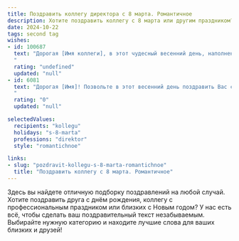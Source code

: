 ```yaml
---
title: Поздравить коллегу директора с 8 марта. Романтичное
description: Хотите поздравить коллегу с 8 марта или другим праздником? Наш ИИ создаст незабываемое поздравление, а вы обязательно выделитесь среди других.  
date: 2024-10-22
tags: second tag
wishes:
- id: 100687
  text: "Дорогая [Имя коллеги], в этот чудесный весенний день, наполненный ароматами цветов и нежностью пробуждающейся природы, позвольте выразить Вам своё восхищение Вашей красотой, грацией и непревзойдённым талантом руководителя!  Вы – настоящая королева своего дела, вдохновляющая и очаровывающая всех вокруг. Пусть 8 Марта станет для Вас днём, полным радости, любви и самых прекрасных мгновений. Желаю Вам счастья,  неиссякаемого оптимизма и исполнения всех Ваших самых заветных желаний!
  "
  rating: "undefined"
  updated: "null"
- id: 6081
  text: "Дорогая [Имя]! Позвольте в этот весенний день поздравить Вас с праздником 8 Марта! Пусть Ваша жизнь, как первые цветы, расцветет яркими красками, а воздух наполнится ароматами счастья и любви!
  "
  rating: "0"
  updated: "null"

selectedValues:
  recipients: "kollegu"
  holidays: "s-8-marta"
  professions: "direktor"
  style: "romantichnoe"

links:
- slug: "pozdravit-kollegu-s-8-marta-romantichnoe"
  title: "Поздравить коллегу с 8 марта. Романтичное"
---
```


Здесь вы найдете отличную подборку поздравлений на любой случай. 
Хотите поздравить друга с днём рождения, коллегу с профессиональным праздником или близких с Новым годом? У нас есть всё, чтобы сделать ваш поздравительный текст незабываемым. Выбирайте нужную категорию и находите лучшие слова для ваших близких и друзей!
